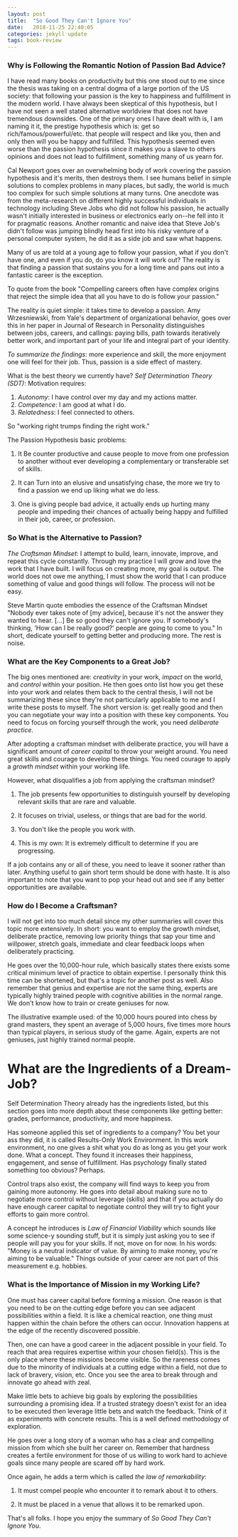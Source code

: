 ```yaml
---
layout: post
title:  "So Good They Can't Ignore You"
date:   2018-11-25 22:40:05
categories: jekyll update
tags: book-review
---
```


### Why is Following the Romantic Notion of Passion Bad Advice?

I have read many books on productivity but this one stood out to me since the thesis was taking on a central dogma of a large portion of the US society: that following your passion is the key to happiness and fulfillment in the modern world. I have always been skeptical of this hypothesis, but I have not seen a well stated alternative worldview that does not have tremendous downsides. One of the primary ones I have dealt with is, I am naming it it, the prestige hypothesis which is: get so rich/famous/powerful/etc. that people will respect and like you, then and only then will you be happy and fulfilled. This hypothesis seemed even worse than the passion hypothesis since it makes you a slave to others opinions and does not lead to fulfillment, something many of us yearn for.

Cal Newport goes over an overwhelming body of work covering the passion hypothesis and it's merits, then destroys them. I see humans belief in simple solutions to complex problems in many places, but sadly, the world is much too complex for such simple solutions at many turns. One anecdote was from the meta-research on different highly successful individuals in technology including Steve Jobs who did not follow his passion, he actually wasn't initially interested in business or electronics early on--he fell into it for pragmatic reasons. Another romantic and naive idea that Steve Job's didn't follow was jumping blindly head first into his risky venture of a personal computer system, he did it as a side job and saw what happens.

Many of us are told at a young age to follow your passion, what if you don't have one, and even if you do, do you know it will work out? The reality is that finding a passion that sustains you for a long time and pans out into a fantastic career is the exception.

To quote from the book "Compelling careers often have complex origins that reject the simple idea that all you have to do is follow your passion."

The reality is quiet simple: it takes time to develop a passion. Amy Wrzesniewski, from Yale's department of organizational behavior, goes over this in her paper in Journal of Research in Personality distinguishes between jobs, careers, and callings: paying bills, path towards iteratively better work, and important part of your life and integral part of your identity.

*To summarize the findings*: more experience and skill, the more enjoyment one will feel for their job. Thus, passion is a side effect of mastery.

What is the best theory we currently have? *Self Determination Theory (SDT)*: Motivation requires:  
1. *Autonomy*: I have control over my day and my actions matter.
2. *Competence*: I am good at what I do.
3. *Relatedness*: I feel connected to others.

So "working right trumps finding the right work."

The Passion Hypothesis basic problems:

1. It Be counter productive and cause people to move from one profession to another without ever developing a complementary or transferable set of skills.

2. It can Turn into an elusive and unsatisfying chase, the more we try to find a passion we end up liking what we do less.

3. One is giving people bad advice, it actually ends up hurting many people and impeding their chances of actually being happy and fulfilled in their job, career, or profession.

### So What is the Alternative to Passion?

*The Craftsman Mindset*: I attempt to build, learn, innovate, improve, and repeat this cycle constantly. Through my practice I will grow and love the work that I have built. I will focus on creating more, my goal is output. The world does not owe me anything, I must show the world that I can produce something of value and good things will follow. The process will not be easy.

Steve Martin quote embodies the essence of the Craftsman Mindset "Nobody ever takes note of [my advice], because it's not the answer they wanted to hear. [...] Be so good they can't ignore you. If somebody's thinking, 'How can I be really good?' people are going to come to you." In short, dedicate yourself to getting better and producing more. The rest is noise.

### What are the Key Components to a Great Job?

The big ones mentioned are: *creativity* in your work, *impact* on the world, and *control* within your position. He then goes onto list how you get these into your work and relates them back to the central thesis, I will not be summarizing these since they're not particularly applicable to me and I write these posts to myself. The short version is: get really good and then you can negotiate your way into a position with these key components. You need to focus on forcing yourself through the work, you need *deliberate practice*.

After adopting a craftsman mindset with deliberate practice, you will have a significant amount of *career capital* to throw your weight around. You need great skills and courage to develop these things. You need courage to apply a *growth mindset* within your working life.

However, what disqualifies a job from applying the craftsman mindset?

1. The job presents few opportunities to distinguish yourself by developing relevant skills that are rare and valuable.

2. It focuses on trivial, useless, or things that are bad for the world.

3. You don't like the people you work with.

4. This is my own: It is extremely difficult to determine if you are progressing.

If a job contains any or all of these, you need to leave it sooner rather than later. Anything useful to gain short term should be done with haste. It is also important to note that you want to pop your head out and see if any better opportunities are available.

### How do I Become a Craftsman?

I will not get into too much detail since my other summaries will cover this topic more extensively. In short: you want to employ the growth mindset, deliberate practice, removing low priority things that sap your time and willpower, stretch goals, immediate and clear feedback loops when deliberately practicing.

He goes over the 10,000-hour rule, which basically states there exists some critical minimum level of practice to obtain expertise. I personally think this time can be shortened, but that's a topic for another post as well. Also remember that genius and expertise are not the same thing, experts are typically highly trained people with cognitive abilities in the normal range. We don't know how to train or create geniuses for now.

The illustrative example used: of the 10,000 hours poured into chess by grand masters, they spent an average of 5,000 hours, five times more hours than typical players, in serious study of the game. Again, experts are not geniuses, just highly trained normal people.

# What are the Ingredients of a Dream-Job?

Self Determination Theory already has the ingredients listed, but this section goes into more depth about these components like getting better: grades, performance, productivity, and more happiness.

Has someone applied this set of ingredients to a company? You bet your ass they did, it is called Results-Only Work Environment. In this work environment, no one gives a shit what you do as long as you get your work done. What a concept. They found it increases their happiness, engagement, and sense of fulfillment. Has psychology finally stated something too obvious? Perhaps.

Control traps also exist, the company will find ways to keep you from gaining more autonomy. He goes into detail about making sure no to negotiate more control without leverage (skills) and that if you actually do have enough career capital to negotiate control they will try to fight your efforts to gain more control.

A concept he introduces is *Law of Financial Viability* which sounds like some science-y sounding stuff, but it is simply just asking you to see if people will pay you for your skills. If not, move on for now. In his words: "Money is a neutral indicator of value. By aiming to make money, you're aiming to be valuable." Things outside of your career are not part of this measurement e.g. hobbies.

### What is the Importance of Mission in my Working Life?

One must has career capital before forming a mission. One reason is that you need to be on the cutting edge before you can see adjacent possibilities within a field. It is like a chemical reaction, one thing must happen within the chain before the others can occur. Innovation happens at the edge of the recently discovered possible.

Then, one can have a good career in the adjacent possible in your field. To reach that area requires expertise within your chosen field(s). This is the only place where these missions become visible. So the rareness comes due to the minority of individuals at a cutting edge within a field, not due to lack of bravery, vision, etc. Once you see the area to break through and innovate go ahead with zeal.

Make little bets to achieve big goals by exploring the possibilities surrounding a promising idea. If a trusted strategy doesn't exist for an idea to be executed then leverage little bets and watch the feedback. Think of it as experiments with concrete results. This is a well defined methodology of exploration.

He goes over a long story of a woman who has  a clear and compelling mission from which she built her career on. Remember that hardness creates a fertile environment for those of us willing to work hard to achieve goals since many people are scared off by hard work.

Once again, he adds a term which is called *the law of remarkability*:

1. It must compel people who encounter it to remark about it to others.

2. It must be placed in a venue that allows it to be remarked upon.

That's all folks. I hope you enjoy the summary of _So Good They Can't Ignore You_.
